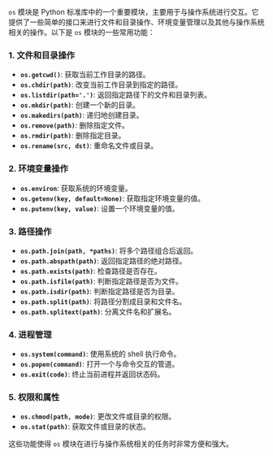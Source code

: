 `os` 模块是 Python 标准库中的一个重要模块，主要用于与操作系统进行交互。它提供了一些简单的接口来进行文件和目录操作、环境变量管理以及其他与操作系统相关的操作。以下是 `os` 模块的一些常用功能：

### 1. **文件和目录操作**
   - **`os.getcwd()`**: 获取当前工作目录的路径。
   - **`os.chdir(path)`**: 改变当前工作目录到指定的路径。
   - **`os.listdir(path='.')`**: 返回指定路径下的文件和目录列表。
   - **`os.mkdir(path)`**: 创建一个新的目录。
   - **`os.makedirs(path)`**: 递归地创建目录。
   - **`os.remove(path)`**: 删除指定文件。
   - **`os.rmdir(path)`**: 删除指定目录。
   - **`os.rename(src, dst)`**: 重命名文件或目录。

### 2. **环境变量操作**
   - **`os.environ`**: 获取系统的环境变量。
   - **`os.getenv(key, default=None)`**: 获取指定环境变量的值。
   - **`os.putenv(key, value)`**: 设置一个环境变量的值。

### 3. **路径操作**
   - **`os.path.join(path, *paths)`**: 将多个路径组合后返回。
   - **`os.path.abspath(path)`**: 返回指定路径的绝对路径。
   - **`os.path.exists(path)`**: 检查路径是否存在。
   - **`os.path.isfile(path)`**: 判断指定路径是否为文件。
   - **`os.path.isdir(path)`**: 判断指定路径是否为目录。
   - **`os.path.split(path)`**: 将路径分割成目录和文件名。
   - **`os.path.splitext(path)`**: 分离文件名和扩展名。

### 4. **进程管理**
   - **`os.system(command)`**: 使用系统的 shell 执行命令。
   - **`os.popen(command)`**: 打开一个与命令交互的管道。
   - **`os.exit(code)`**: 终止当前进程并返回状态码。

### 5. **权限和属性**
   - **`os.chmod(path, mode)`**: 更改文件或目录的权限。
   - **`os.stat(path)`**: 获取文件或目录的状态。

这些功能使得 `os` 模块在进行与操作系统相关的任务时非常方便和强大。
